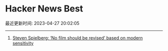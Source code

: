 # Hacker News Best

最近更新时间: 2023-04-27 20:02:05

--- 
1. [Steven Spielberg: ‘No film should be revised’ based on modern sensitivity](https://www.theguardian.com/film/2023/apr/26/steven-spielberg-et-guns-movie-edit) 
